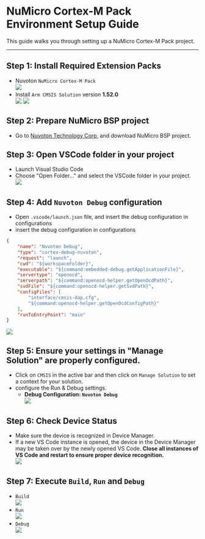 # NuMicro Cortex-M Pack Environment Setup Guide
This guide walks you through setting up a NuMicro Cortex-M Pack project.

---

## Step 1: Install Required Extension Packs
- Nuvoton `NuMicro Cortex-M Pack`  
![](../../img/ZephyrIDE/install_Nuvoton_Pack.png)
- Install `Arm CMSIS Solution` version **1.52.0**  
![](../../img/NuMicro_Cortex-M-Pack/arm_cmsis_solution.png)
![](../../img/NuMicro_Cortex-M-Pack/arm_cmsis_version.png)

## Step 2: Prepare NuMicro BSP project
- Go to [Nuvoton Technology Corp](https://github.com/opennuvoton), and download NuMicro BSP project.

## Step 3: Open VSCode folder in your project
- Launch Visual Studio Code
- Choose "Open Folder..." and select the VSCode folder in your project.  
![](../../img/NuCodeGenAI/open_vscodefolder.png)

## Step 4: Add `Nuvoton Debug` configuration
- Open `.vscode/launch.json` file, and insert the debug configuration in configurations
-  insert the debug configuration in configurations
```json
{
    "name": "Nuvoton Debug",
    "type": "cortex-debug-nuvoton",
    "request": "launch",
    "cwd": "${workspaceFolder}",
    "executable": "${command:embedded-debug.getApplicationFile}",
    "servertype": "openocd",
    "serverpath": "${command:openocd-helper.getOpenOcdPath}",
    "svdFile": "${command:openocd-helper.getSvdPath}",
    "configFiles": [
        "interface/cmsis-dap.cfg",
        "${command:openocd-helper.getOpenOcdConfigPath}"
    ],
    "runToEntryPoint": "main"
}
```
![](../../img/NuMicro_Cortex-M-Pack/Nuvoton_Debug.png)

## Step 5: Ensure your settings in "Manage Solution" are properly configured.
- Click on `CMSIS` in the active bar and then click on `Manage Solution` to set a context for your solution.  
-  configure the Run & Debug settings.
   -  **Debug Configuration: `Nuvoton Debug`**  
![](../../img/NuMicro_Cortex-M-Pack/CMSIS_icon.png)

## Step 6: Check Device Status
- Make sure the device is recognized in Device Manager.
- If a new VS Code instance is opened, the device in the Device Manager may be taken over by the newly opened VS Code. **Close all instances of VS Code and restart to ensure proper device recognition.**  
![](../../img/NuMicro_Cortex-M-Pack/Device_Manager.png)

## Step 7: Execute `Build`, `Run` and `Debug`
- `Build`  
![](../../img/NuMicro_Cortex-M-Pack/build.png)
- `Run`  
![](../../img/NuMicro_Cortex-M-Pack/run.png)
- `Debug`  
![](../../img/NuMicro_Cortex-M-Pack/debug.png)
